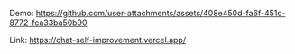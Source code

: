 

Demo:
https://github.com/user-attachments/assets/408e450d-fa6f-451c-8772-fca33ba50b90


Link:
https://chat-self-improvement.vercel.app/
